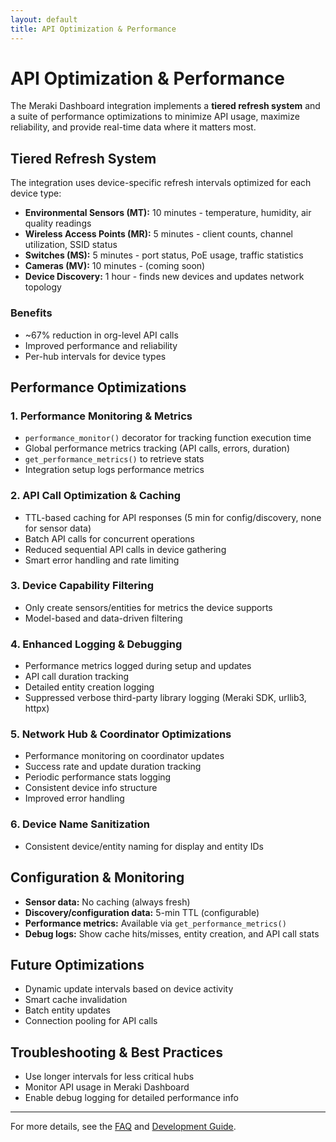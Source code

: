 ```yaml
---
layout: default
title: API Optimization & Performance
---
```


# API Optimization & Performance

The Meraki Dashboard integration implements a **tiered refresh system** and a suite of performance optimizations to minimize API usage, maximize reliability, and provide real-time data where it matters most.

## Tiered Refresh System

The integration uses device-specific refresh intervals optimized for each device type:

- **Environmental Sensors (MT):** 10 minutes - temperature, humidity, air quality readings
- **Wireless Access Points (MR):** 5 minutes - client counts, channel utilization, SSID status
- **Switches (MS):** 5 minutes - port status, PoE usage, traffic statistics
- **Cameras (MV):** 10 minutes - (coming soon)
- **Device Discovery:** 1 hour - finds new devices and updates network topology

### Benefits
- ~67% reduction in org-level API calls
- Improved performance and reliability
- Per-hub intervals for device types

## Performance Optimizations

### 1. Performance Monitoring & Metrics
- `performance_monitor()` decorator for tracking function execution time
- Global performance metrics tracking (API calls, errors, duration)
- `get_performance_metrics()` to retrieve stats
- Integration setup logs performance metrics

### 2. API Call Optimization & Caching
- TTL-based caching for API responses (5 min for config/discovery, none for sensor data)
- Batch API calls for concurrent operations
- Reduced sequential API calls in device gathering
- Smart error handling and rate limiting

### 3. Device Capability Filtering
- Only create sensors/entities for metrics the device supports
- Model-based and data-driven filtering

### 4. Enhanced Logging & Debugging
- Performance metrics logged during setup and updates
- API call duration tracking
- Detailed entity creation logging
- Suppressed verbose third-party library logging (Meraki SDK, urllib3, httpx)

### 5. Network Hub & Coordinator Optimizations
- Performance monitoring on coordinator updates
- Success rate and update duration tracking
- Periodic performance stats logging
- Consistent device info structure
- Improved error handling

### 6. Device Name Sanitization
- Consistent device/entity naming for display and entity IDs

## Configuration & Monitoring

- **Sensor data:** No caching (always fresh)
- **Discovery/configuration data:** 5-min TTL (configurable)
- **Performance metrics:** Available via `get_performance_metrics()`
- **Debug logs:** Show cache hits/misses, entity creation, and API call stats

## Future Optimizations
- Dynamic update intervals based on device activity
- Smart cache invalidation
- Batch entity updates
- Connection pooling for API calls

## Troubleshooting & Best Practices
- Use longer intervals for less critical hubs
- Monitor API usage in Meraki Dashboard
- Enable debug logging for detailed performance info

---

For more details, see the [FAQ](faq.md) and [Development Guide](development.md).
